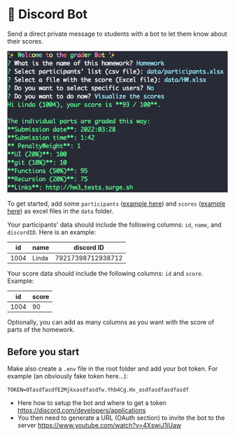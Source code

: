 # 🤖 Discord Bot

Send a direct private message to students with a bot to let them know about their scores.

![](assets/screenshot.png)

To get started, add some `participants` ([example here](examples/participants.xlsx)) and `scores` ([example here](examples/HW.xlsx)) as excel files in the `data` folder.

Your participants' data should include the following columns: `id`, `name`, and `discordID`. Here is an example:

| id   | name  | discord ID        |
| ---- | ----- | ----------------- |
| 1004 | Linda | 79217398712938712 |

Your score data should include the following columns: `id` and `score`. Example:

| id   | score |
| ---- | ----- |
| 1004 | 90    |

Optionally, you can add as many columns as you want with the score of parts of the homework.

## Before you start

Make also create a `.env` file in the root folder and add your bot token. For example (an obviously fake token here...):

```
TOKEN=OTasdfasdfE2Mjkxasdfasdfw.Yhb4Cg.Hx_asdfasdfasdfasdf
```

- Here how to setup the bot and where to get a token
  https://discord.com/developers/applications
- You then need to generate a URL (OAuth section) to invite the bot to the server
  https://www.youtube.com/watch?v=4XswiJ1iUaw
